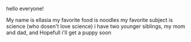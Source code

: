 
hello everyone!

My name is ellasia my favorite food is noodles my favorite subject is science (who dosen't love science)
i have two younger siblings, my mom and dad, and Hopefull i'll get a puppy soon
